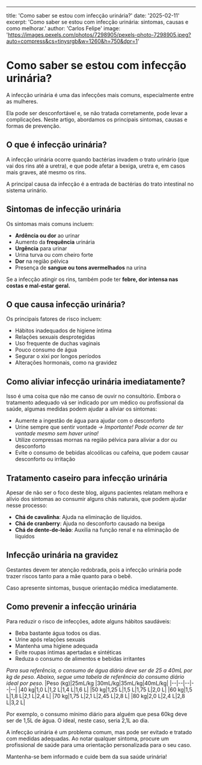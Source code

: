 ﻿----------
title: 'Como saber se estou com infecção urinária?' 
date: '2025-02-11' 
excerpt: 'Como saber se estou com infecção urinária: sintomas, causas e como melhorar.' 
author: 'Carlos Felipe' 
image: 'https://images.pexels.com/photos/7298905/pexels-photo-7298905.jpeg?auto=compress&cs=tinysrgb&w=1260&h=750&dpr=1'

# Como saber se estou com infecção urinária?

A infecção urinária é uma das infecções mais comuns, especialmente entre as mulheres. 

Ela pode ser desconfortável e, se não tratada corretamente, pode levar a complicações. Neste artigo, abordamos os principais sintomas, causas e formas de prevenção.

## O que é infecção urinária?

A infecção urinária ocorre quando bactérias invadem o trato urinário (que vai dos rins até a uretra), e que pode afetar a bexiga, uretra e, em casos mais graves, até mesmo os rins. 

A principal causa da infecção é a entrada de bactérias do trato intestinal no sistema urinário.

## Sintomas de infecção urinária

Os sintomas mais comuns incluem:

-   **Ardência ou dor** ao urinar
-   Aumento da **frequência** urinária
-   **Urgência** para urinar
-   Urina turva ou com cheiro forte
-   **Dor** na região pélvica
-   Presença de **sangue ou tons avermelhados** na urina

Se a infecção atingir os rins, também pode ter **febre, dor intensa nas costas e mal-estar geral.**

## O que causa infecção urinária?

Os principais fatores de risco incluem:

-   Hábitos inadequados de higiene íntima
-   Relações sexuais desprotegidas
-   Uso frequente de duchas vaginais
-   Pouco consumo de água
-   Segurar o xixi por longos períodos
-   Alterações hormonais, como na gravidez

## Como aliviar infecção urinária imediatamente?

Isso é uma coisa que não me canso de ouvir no consultório. Embora o tratamento adequado vá ser indicado por um médico ou profissional da saúde, algumas medidas podem ajudar a aliviar os sintomas:

-   Aumente a ingestão de água para ajudar com o desconforto
-   Urine sempre que sentir vontade *-> Importante! Pode ocorrer de ter vontade mesmo sem haver urina!*
-   Utilize compressas mornas na região pélvica para aliviar a dor ou desconforto
-   Evite o consumo de bebidas alcoólicas ou cafeína, que podem causar desconforto ou irritação

## Tratamento caseiro para infecção urinária

Apesar de não ser o foco deste blog, alguns pacientes relatam melhora e alívio dos sintomas ao consumir alguns chás naturais, que podem ajudar nesse processo:

-   **Chá de cavalinha**: Ajuda na eliminação de líquidos.
-   **Chá de cranberry**: Ajuda no desconforto causado na bexiga
-   **Chá de dente-de-leão**: Auxilia na função renal e na eliminação de líquidos

## Infecção urinária na gravidez

Gestantes devem ter atenção redobrada, pois a infecção urinária pode trazer riscos tanto para a mãe quanto para o bebê. 

Caso apresente sintomas, busque orientação médica imediatamente.

## Como prevenir a infecção urinária

Para reduzir o risco de infecções, adote alguns hábitos saudáveis:

-   Beba bastante água todos os dias.
-   Urine após relações sexuais
-   Mantenha uma higiene adequada
-   Evite roupas íntimas apertadas e sintéticas
-   Reduza o consumo de alimentos e bebidas irritantes

*Para sua referência, o consumo de água diário deve ser de 25 a 40mL por kg de peso. Abaixo, segue uma tabela de referência do consumo diário ideal por peso.*
|Peso (kg)|25mL/kg |30mL/kg|35mL/kg|40mL/kg|
|--|--|--|--|--|
|40 kg|1,0 L|1,2 L|1,4 L|1,6 L|
|50 kg|1,25 L|1,5 L|1,75 L|2,0 L|
|60 kg|1,5 L|1,8 L|2,1 L|2,4 L|
|70 kg|1,75 L|2,1 L|2,45 L|2,8 L|
|80 kg|2,0 L|2,4 L|2,8 L|3,2 L|

Por exemplo, o consumo mínimo diário para alguém que pesa 60kg deve ser de 1,5L de água. O ideal, neste caso, seria 2,1L ao dia.

A infecção urinária é um problema comum, mas pode ser evitado e tratado com medidas adequadas. Ao notar qualquer sintoma, procure um profissional de saúde para uma orientação personalizada para o seu caso.

Mantenha-se bem informado e cuide bem da sua saúde urinária!
